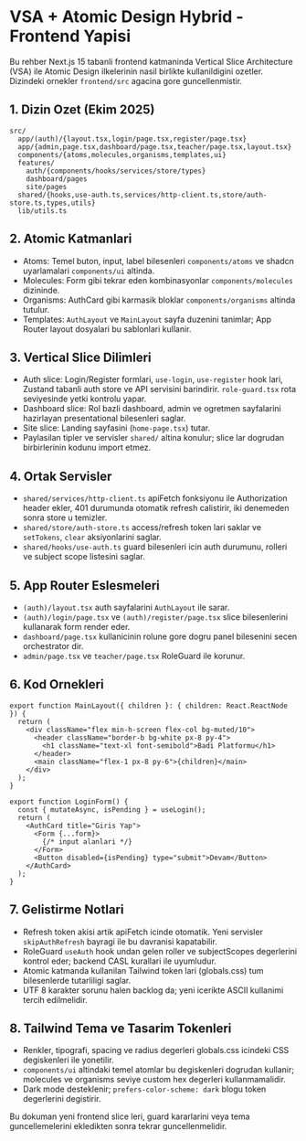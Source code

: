 # VSA + Atomic Design Hybrid - Frontend Yapisi

Bu rehber Next.js 15 tabanli frontend katmaninda Vertical Slice Architecture (VSA) ile Atomic Design ilkelerinin nasil birlikte kullanildigini ozetler. Dizindeki ornekler `frontend/src` agacina gore guncellenmistir.

## 1. Dizin Ozet (Ekim 2025)
```
src/
  app/(auth)/{layout.tsx,login/page.tsx,register/page.tsx}
  app/{admin,page.tsx,dashboard/page.tsx,teacher/page.tsx,layout.tsx}
  components/{atoms,molecules,organisms,templates,ui}
  features/
    auth/{components/hooks/services/store/types}
    dashboard/pages
    site/pages
  shared/{hooks,use-auth.ts,services/http-client.ts,store/auth-store.ts,types,utils}
  lib/utils.ts
```

## 2. Atomic Katmanlari
- Atoms: Temel buton, input, label bilesenleri `components/atoms` ve shadcn uyarlamalari `components/ui` altinda.
- Molecules: Form gibi tekrar eden kombinasyonlar `components/molecules` dizininde.
- Organisms: AuthCard gibi karmasik bloklar `components/organisms` altinda tutulur.
- Templates: `AuthLayout` ve `MainLayout` sayfa duzenini tanimlar; App Router layout dosyalari bu sablonlari kullanir.

## 3. Vertical Slice Dilimleri
- Auth slice: Login/Register formlari, `use-login`, `use-register` hook lari, Zustand tabanli auth store ve API servisini barindirir. `role-guard.tsx` rota seviyesinde yetki kontrolu yapar.
- Dashboard slice: Rol bazli dashboard, admin ve ogretmen sayfalarini hazirlayan presentational bilesenleri saglar.
- Site slice: Landing sayfasini (`home-page.tsx`) tutar.
- Paylasilan tipler ve servisler `shared/` altina konulur; slice lar dogrudan birbirlerinin kodunu import etmez.

## 4. Ortak Servisler
- `shared/services/http-client.ts` apiFetch fonksiyonu ile Authorization header ekler, 401 durumunda otomatik refresh calistirir, iki denemeden sonra store u temizler.
- `shared/store/auth-store.ts` access/refresh token lari saklar ve `setTokens`, `clear` aksiyonlarini saglar.
- `shared/hooks/use-auth.ts` guard bilesenleri icin auth durumunu, rolleri ve subject scope listesini saglar.

## 5. App Router Eslesmeleri
- `(auth)/layout.tsx` auth sayfalarini `AuthLayout` ile sarar.
- `(auth)/login/page.tsx` ve `(auth)/register/page.tsx` slice bilesenlerini kullanarak form render eder.
- `dashboard/page.tsx` kullanicinin rolune gore dogru panel bilesenini secen orchestrator dir.
- `admin/page.tsx` ve `teacher/page.tsx` RoleGuard ile korunur.

## 6. Kod Ornekleri
```tsx
export function MainLayout({ children }: { children: React.ReactNode }) {
  return (
    <div className="flex min-h-screen flex-col bg-muted/10">
      <header className="border-b bg-white px-8 py-4">
        <h1 className="text-xl font-semibold">Badi Platformu</h1>
      </header>
      <main className="flex-1 px-8 py-6">{children}</main>
    </div>
  );
}
```
```tsx
export function LoginForm() {
  const { mutateAsync, isPending } = useLogin();
  return (
    <AuthCard title="Giris Yap">
      <Form {...form}>
        {/* input alanlari */}
      </Form>
      <Button disabled={isPending} type="submit">Devam</Button>
    </AuthCard>
  );
}
```

## 7. Gelistirme Notlari
- Refresh token akisi artik apiFetch icinde otomatik. Yeni servisler `skipAuthRefresh` bayragi ile bu davranisi kapatabilir.
- RoleGuard `useAuth` hook undan gelen roller ve subjectScopes degerlerini kontrol eder; backend CASL kurallari ile uyumludur.
- Atomic katmanda kullanilan Tailwind token lari (globals.css) tum bilesenlerde tutarliligi saglar.
- UTF 8 karakter sorunu halen backlog da; yeni icerikte ASCII kullanimi tercih edilmelidir.

## 8. Tailwind Tema ve Tasarim Tokenleri
- Renkler, tipografi, spacing ve radius degerleri globals.css icindeki CSS degiskenleri ile yonetilir.
- `components/ui` altindaki temel atomlar bu degiskenleri dogrudan kullanir; molecules ve organisms seviye custom hex degerleri kullanmamalidir.
- Dark mode desteklenir; `prefers-color-scheme: dark` blogu token degerlerini degistirir.

Bu dokuman yeni frontend slice leri, guard kararlarini veya tema guncellemelerini ekledikten sonra tekrar guncellenmelidir.

